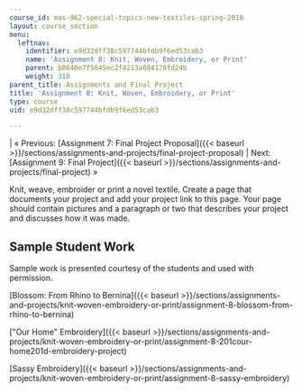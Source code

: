 ```yaml
---
course_id: mas-962-special-topics-new-textiles-spring-2010
layout: course_section
menu:
  leftnav:
    identifier: e9d32dff38c597744bfdb9f6ed53cab3
    name: 'Assignment 8: Knit, Woven, Embroidery, or Print'
    parent: b8640e7f5645ec2f4213a084178fd24b
    weight: 310
parent_title: Assignments and Final Project
title: 'Assignment 8: Knit, Woven, Embroidery, or Print'
type: course
uid: e9d32dff38c597744bfdb9f6ed53cab3

---
```


| « Previous: [Assignment 7: Final Project Proposal]({{< baseurl >}}/sections/assignments-and-projects/final-project-proposal) | Next: [Assignment 9: Final Project]({{< baseurl >}}/sections/assignments-and-projects/final-project) » 

Knit, weave, embroider or print a novel textile. Create a page that documents your project and add your project link to this page. Your page should contain pictures and a paragraph or two that describes your project and discusses how it was made.

Sample Student Work
-------------------

Sample work is presented courtesy of the students and used with permission.

[Blossom: From Rhino to Bernina]({{< baseurl >}}/sections/assignments-and-projects/knit-woven-embroidery-or-print/assignment-8-blossom-from-rhino-to-bernina)

["Our Home" Embroidery]({{< baseurl >}}/sections/assignments-and-projects/knit-woven-embroidery-or-print/assignment-8-201cour-home201d-embroidery-project)

[Sassy Embroidery]({{< baseurl >}}/sections/assignments-and-projects/knit-woven-embroidery-or-print/assignment-8-sassy-embroidery)
